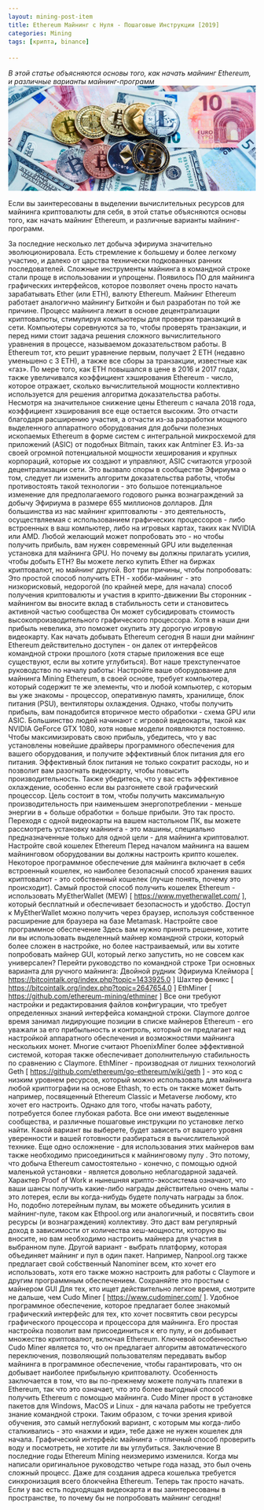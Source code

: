 ```yaml
---
layout: mining-post-item
title: Ethereum Майнинг с Нуля - Пошаговые Инструкции [2019]
categories: Mining
tags: [крипта, binance]

---
```

*В этой статье объясняются основы того, как начать майнинг Ethereum, и различные варианты майнинг-программ*
![майнинг ethereum](/images/mining/ETH/ethereum-money12.jpg)

 
Если вы заинтересованы в выделении вычислительных ресурсов для майнинга криптовалюты для себя, в этой статье объясняются основы того, как начать майнинг Ethereum, и различные варианты майнинг-программ.

За последние несколько лет добыча эфириума значительно эволюционировала. Есть стремление к большему и более легкому участию, и далеко от царства технически подкованных ранних последователей. Сложные инструменты майнинга в командной строке стали проще в использовании и упрощены. Появилось ПО для майнинга графических интерфейсов, которое позволяет очень просто начать зарабатывать Ether (или ETH), валюту Ethereum.
Майнинг Ethereum работает аналогично майнингу Биткойн и был разработан по той же причине. Процесс майнинга лежит в основе децентрализации криптовалюты, стимулируя компьютеры для проверки транзакций в сети. Компьютеры соревнуются за то, чтобы проверять транзакции, и перед ними стоит задача решения сложного вычислительного уравнения в процессе, называемом доказательством работы. В Ethereum тот, кто решит уравнение первым, получает 2 ETH (недавно уменьшено с 3 ETH), а также все сборы за транзакции, известные как «газ».
По мере того, как ETH повышался в цене в 2016 и 2017 годах, также увеличивался коэффициент хэширования Ethereum - число, которое отражает, сколько вычислительной мощности коллективно используется для решения алгоритма доказательства работы. Несмотря на значительное снижение цены Ethereum с начала 2018 года, коэффициент хэширования все еще остается высоким. Это отчасти благодаря расширению участия, а отчасти из-за разработки мощного выделенного аппаратного оборудования для добычи полезных ископаемых Ethereum в форме систем с интегральной микросхемой для приложений (ASIC) от подобных Bitmain, таких как Antminer E3.
Из-за своей огромной потенциальной мощности хеширования и крупных корпораций, которые их создают и управляют, ASIC считаются угрозой децентрализации сети. Это вызвало споры в сообществе Эфириума о том, следует ли изменить алгоритм доказательства работы, чтобы противостоять такой технологии - это большое потенциальное изменение для предполагаемого годового рынка вознаграждений за добычу Эфириума в размере 655 миллионов долларов.
Для большинства из нас майнинг криптовалюты - это деятельность, осуществляемая с использованием графических процессоров - либо встроенных в ваш компьютер, либо на игровых картах, таких как NVIDIA или AMD. Любой желающий может попробовать это - но чтобы получить прибыль, вам нужен современный GPU или выделенная установка для майнинга GPU.
Но почему вы должны прилагать усилия, чтобы добыть ETH?
Вы можете легко купить Ether на биржах криптовалют, но майнинг другой. Вот три причины, чтобы попробовать:
Это простой способ получить ETH - хобби-майнинг - это низкорисковый, недорогой (по крайней мере, для начала) способ получения криптовалюты и участия в крипто-движении
Вы сторонник - майнингом вы вносите вклад в стабильность сети и становитесь активной частью сообщества
Он может субсидировать стоимость высокопроизводительного графического процессора.  Хотя в наши дни прибыль невелика, это поможет окупить эту дорогую игровую видеокарту.
Как начать добывать Ethereum сегодня
В наши дни майнинг Ethereum действительно доступен - он далек от интерфейсов командной строки прошлого (хотя старые приложения все еще существуют, если вы хотите углубиться). Вот наше трехступенчатое руководство по началу работы:
Настройте ваше оборудование для майнинга
Mining Ethereum, в своей основе, требует компьютера, который содержит те же элементы, что и любой компьютер, с которым вы уже знакомы - процессор, оперативную память, хранилище, блок питания (PSU), вентиляторы охлаждения. Однако, чтобы получить прибыль, вам понадобится вторичное место обработки - схема GPU или ASIC. Большинство людей начинают с игровой видеокарты, такой как NVIDIA GeForce GTX 1080, хотя новые модели появляются постоянно.
Чтобы максимизировать свою прибыль, убедитесь, что у вас установлены новейшие драйверы программного обеспечения для вашего оборудования, и получите эффективный блок питания для его питания. Эффективный блок питания не только сократит расходы, но и позволит вам разогнать видеокарту, чтобы повысить производительность. Также убедитесь, что у вас есть эффективное охлаждение, особенно если вы разгоняете свой графический процессор.
Цель состоит в том, чтобы получить максимальную производительность при наименьшем энергопотреблении - меньше энергии в + больше обработки = больше прибыли. Это так просто.
Переходя с одной видеокарты на вашем настольном ПК, вы можете рассмотреть установку майнинга - это машины, специально предназначенные только для одной цели - для майнинга криптовалют.
Настройте свой кошелек Ethereum
Перед началом майнинга на вашем майнинговом оборудовании вы должны настроить крипто кошелек. Некоторое программное обеспечение для майнинга включает в себя встроенный кошелек, но наиболее безопасный способ хранения ваших криптовалют - это собственный кошелек (лучше понять, почему это происходит).
Самый простой способ получить кошелек Ethereum - использовать MyEtherWallet (MEW) [ https://www.myetherwallet.com/ ], который бесплатный и обеспечивает безопасность и удобство. Доступ к MyEtherWallet можно получить через браузер, используя собственное расширение для браузера на базе Metamask.
Настройте свое программное обеспечение
Здесь вам нужно принять решение, хотите ли вы использовать выделенный майнер командной строки, который более сложен в настройке, но более настраиваемый, или вы хотите попробовать майнер GUI, который легко запустить, но не совсем как универсален?
Перейти руководство по командной строке
Три основных варианта для ручного майнинга:
Двойной рудник Эфириума Клеймора [ https://bitcointalk.org/index.php?topic=1433925.0 ]
Шахтер феникс [ https://bitcointalk.org/index.php?topic=2647654.0 ]
EthMiner [ https://github.com/ethereum-mining/ethminer ]
Все они требуют настройки и редактирования файлов конфигурации, что требует определенных знаний интерфейса командной строки.
Claymore долгое время занимал лидирующие позиции в списке майнеров Ethereum - его уважали за его прибыльность и контроль, который он предлагает над настройкой аппаратного обеспечения и возможностями майнинга нескольких монет.
Многие считают PhoenixMiner более эффективной системой, которая также обеспечивает дополнительную стабильность по сравнению с Claymore.
EthMiner - производная от лишних технологий Geth [ https://github.com/ethereum/go-ethereum/wiki/geth ] - это код с низким уровнем ресурсов, который можно использовать для майнинга любой криптографии на основе Ethash, то есть он также может быть например, посвященный Ethereum Classic и Metaverse любому, кто хочет его настроить. Однако для того, чтобы начать работу, потребуется более глубокая работа.
Все они имеют выделенные сообщества, и различные пошаговые инструкции по установке легко найти. Какой вариант вы выберете, будет зависеть от вашего уровня уверенности и вашей готовности разбираться в вычислительной технике.
Еще одно осложнение - для использования этих майнеров вам также необходимо присоединиться к майнинговому пулу . Это потому, что добыча Ethereum самостоятельно - конечно, с помощью одной маленькой установки - является довольно неблагодарной задачей. Характер Proof of Work и нынешняя крипто-экосистема означают, что ваши шансы получить какие-либо награды действительно очень малы - это лотерея, если вы когда-нибудь будете получать награды за блок.
Но, подобно лотерейным пулам, вы можете объединить усилия в майнинг-пуле, таком как Ethpool.org или аналогичный, и посвятить свои ресурсы (и вознаграждения) коллективу. Это даст вам регулярный доход в зависимости от количества хеш-мощности, которую вы вносите, но вам необходимо настроить майнера для участия в выбранном пуле.
Другой вариант - выбрать платформу, которая объединяет майнинг и пул в один пакет. Например, Nanpool.org также предлагает свой собственный Nanominer всем, кто хочет его использовать, хотя его также можно настроить для работы с Claymore и другим программным обеспечением.
Сохраняйте это простым с майнером GUI
Для тех, кто ищет действительно легкое время, смотрите не дальше, чем Cudo Miner [ https://www.cudominer.com/ ]. Удобное программное обеспечение, которое предлагает более знакомый графический интерфейс для тех, кто хочет посвятить свои ресурсы графического процессора и процессора для майнинга.
Его простая настройка позволит вам присоединиться к его пулу, и он добывает множество криптовалют, включая Ethereum. Ключевой особенностью Cudo Miner является то, что он предлагает алгоритм автоматического переключения, позволяющий пользователям передавать выбор майнинга в программное обеспечение, чтобы гарантировать, что он добывает наиболее прибыльную криптовалюту. Особенность заключается в том, что вы по-прежнему можете получать платежи в Ethereum, так что это означает, что это более выгодный способ получить Ethereum с помощью майнинга.
Cudo Miner прост в установке пакетов для Windows, MacOS и Linux - для начала работы не требуется знание командной строки. Таким образом, с точки зрения кривой обучения, это самый неглубокий вариант, с которым мы когда-либо сталкивались - это «нажми и иди», тебе даже не нужен кошелек для начала.
Графический интерфейс майнинга - отличный способ проверить воду и посмотреть, не хотите ли вы углубиться.
Заключение
В последние годы Ethereum Mining неизмеримо изменился. Когда мы написали оригинальное руководство четыре года назад, это был очень сложный процесс. Даже для создания адреса кошелька требуется синхронизация всего блокчейна Ethereum.
Теперь так просто начать. Если у вас есть подходящая видеокарта и вы заинтересованы в пространстве, то почему бы не попробовать майнинг сегодня!